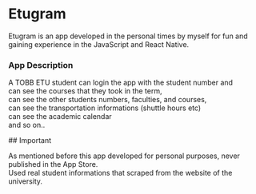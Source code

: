 # Etugram

Etugram is an app developed in the personal times by myself for fun and gaining experience in the JavaScript and React Native.

<h3> App Description </h3>

A TOBB ETU student can login the app with the student number and </br>
can see the courses that they took in the term, </br>
can see the other students numbers, faculties, and courses, </br>
can see the transportation informations (shuttle hours etc) </br>
can see the academic calendar </br>
and so on.. </br>

## Important

As mentioned before this app developed for personal purposes, never published in the App Store. </br>
Used real student informations that scraped from the website of the university.
